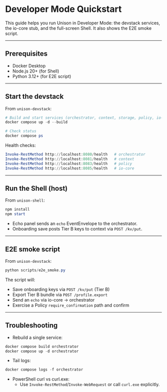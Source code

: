 # Developer Mode Quickstart

This guide helps you run Unison in Developer Mode: the devstack services, the io-core stub, and the full-screen Shell. It also shows the E2E smoke script.

---

## Prerequisites

- Docker Desktop
- Node.js 20+ (for Shell)
- Python 3.12+ (for E2E script)

---

## Start the devstack

From `unison-devstack`:

```powershell
# Build and start services (orchestrator, context, storage, policy, io-core)
docker compose up -d --build

# Check status
docker compose ps
```

Health checks:

```powershell
Invoke-RestMethod http://localhost:8080/health   # orchestrator
Invoke-RestMethod http://localhost:8081/health   # context
Invoke-RestMethod http://localhost:8083/health   # policy
Invoke-RestMethod http://localhost:8085/health   # io-core
```

---

## Run the Shell (host)

From `unison-shell`:

```powershell
npm install
npm start
```

- Echo panel sends an `echo` EventEnvelope to the orchestrator.
- Onboarding save posts Tier B keys to context via `POST /kv/put`.

---

## E2E smoke script

From `unison-devstack`:

```powershell
python scripts/e2e_smoke.py
```

The script will:

- Save onboarding keys via `POST /kv/put` (Tier B)
- Export Tier B bundle via `POST /profile.export`
- Send an `echo` via io-core → orchestrator
- Exercise a Policy `require_confirmation` path and confirm

---

## Troubleshooting

- Rebuild a single service:
```powershell
docker compose build orchestrator
docker compose up -d orchestrator
```

- Tail logs:
```powershell
docker compose logs -f orchestrator
```

- PowerShell curl vs curl.exe:
  - Use `Invoke-RestMethod`/`Invoke-WebRequest` or call `curl.exe` explicitly.
